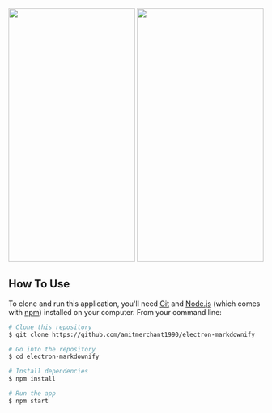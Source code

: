 
<div width="250"><img src="https://user-images.githubusercontent.com/49007338/187780908-4d2f327d-6c11-4225-81cf-c2940d10171b.png" height="500" width="250" />
<img src="https://user-images.githubusercontent.com/49007338/187781029-92ccf804-9b7f-426d-9897-160f8ebf4330.png" height="500" width="250" />
</div>

## How To Use

To clone and run this application, you'll need [Git](https://git-scm.com) and [Node.js](https://nodejs.org/en/download/) (which comes with [npm](http://npmjs.com)) installed on your computer. From your command line:

```bash
# Clone this repository
$ git clone https://github.com/amitmerchant1990/electron-markdownify

# Go into the repository
$ cd electron-markdownify

# Install dependencies
$ npm install

# Run the app
$ npm start
```
